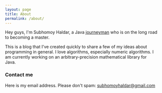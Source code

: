 ```yaml
---
layout: page
title: About
permalink: /about/
---
```


Hey guys, I'm Subhomoy Haldar, a Java [journeyman](https://en.wikipedia.org/wiki/The_Pragmatic_Programmer) who is on the long road to becoming a master.

This is a blog that I've created quickly to share a few of my ideas about programming in general. I love algorithms, especially numeric algorithms. I am currently working on an arbitrary-precision mathematical library for Java.

### Contact me

Here is my email address. Please don't spam:
[subhomoyhaldar@gmail.com](mailto:subhomoyhaldar@gmail.com)
